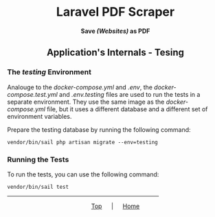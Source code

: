 <span align="center">

<h1 id="top">Laravel PDF Scraper</h1>

**Save *(Websites)* as PDF**

<h2>Application's Internals - Tesing</h2>

</span>

### The *testing* Environment

Analouge to the *docker-compose.yml* and *.env*, the *docker-compose.test.yml* and *.env.testing* files are used to run the tests in a separate environment. They use the same image as the *docker-compose.yml* file, but it uses a different database and a different set of environment variables.

Prepare the testing database by running the following command:

```shell
vendor/bin/sail php artisan migrate --env=testing
```

### Running the Tests

To run the tests, you can use the following command:

```shell
vendor/bin/sail test
```

<span align="center">

<hr width="70%">

[Top](#top)
&emsp; | &emsp;
[Home](../README.md)

</span>
